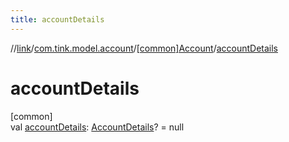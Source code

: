 ```yaml
---
title: accountDetails
---
```

//[link](../../../index.html)/[com.tink.model.account](../index.html)/[[common]Account](index.html)/[accountDetails](account-details.html)



# accountDetails



[common]\
val [accountDetails](account-details.html): [AccountDetails](../[common]-account-details/index.html)? = null




